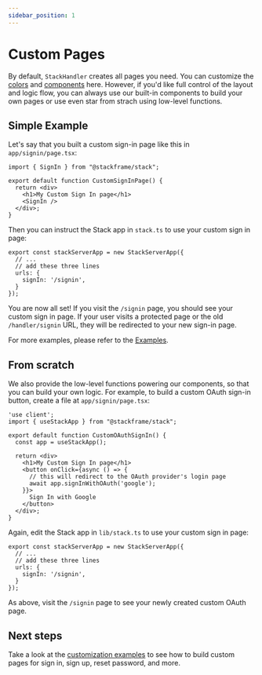```yaml
---
sidebar_position: 1
---
```


# Custom Pages

By default, `StackHandler` creates all pages you need. You can customize the [colors](./02-custom-colors.md) and [components](./03-custom-components.md) here. However, if you'd like full control of the layout and logic flow, you can always use our built-in components to build your own pages or use even star from strach using low-level functions. 

## Simple Example

Let's say that you built a custom sign-in page like this in `app/signin/page.tsx`:

```tsx
import { SignIn } from "@stackframe/stack";

export default function CustomSignInPage() {
  return <div>
    <h1>My Custom Sign In page</h1>
    <SignIn />
  </div>;
}
```

Then you can instruct the Stack app in `stack.ts` to use your custom sign in page:

```tsx
export const stackServerApp = new StackServerApp({
  // ...
  // add these three lines
  urls: {
    signIn: '/signin',
  }
});
```

You are now all set! If you visit the `/signin` page, you should see your custom sign in page. If your user visits a protected page or the old `/handler/signin` URL, they will be redirected to your new sign-in page.

For more examples, please refer to the [Examples](/docs/category/page-examples).


## From scratch

We also provide the low-level functions powering our components, so that you can build your own logic. For example, to build a custom OAuth sign-in button, create a file at `app/signin/page.tsx`:

```tsx
'use client';
import { useStackApp } from "@stackframe/stack";

export default function CustomOAuthSignIn() {
  const app = useStackApp();

  return <div>
    <h1>My Custom Sign In page</h1>
    <button onClick={async () => {
      // this will redirect to the OAuth provider's login page
      await app.signInWithOAuth('google');
    }}>
      Sign In with Google
    </button>
  </div>;
}
```

Again, edit the Stack app in `lib/stack.ts` to use your custom sign in page:

```tsx
export const stackServerApp = new StackServerApp({
  // ...
  // add these three lines
  urls: {
    signIn: '/signin',
  }
});
```

As above, visit the `/signin` page to see your newly created custom OAuth page.


## Next steps

Take a look at the [customization examples](./05-page-examples/_category_.json) to see how to build custom pages for sign in, sign up, reset password, and more.
